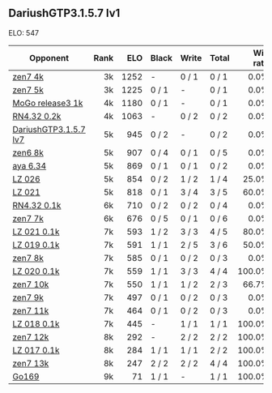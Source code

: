 ## DariushGTP3.1.5.7 lv1 ##

ELO: 547

Opponent | Rank | ELO | Black | Write | Total | Win rate
---------|-----:|----:|-------|-------|-------|-------:
[zen7 4k](zen7%204k.md) | 3k | 1252 | - | 0 / 1 | 0 / 1 | 0.0%
[zen7 5k](zen7%205k.md) | 3k | 1225 | 0 / 1 | - | 0 / 1 | 0.0%
[MoGo release3 1k](MoGo%20release3%201k.md) | 4k | 1180 | 0 / 1 | - | 0 / 1 | 0.0%
[RN4.32 0.2k](RN4.32%200.2k.md) | 4k | 1063 | - | 0 / 2 | 0 / 2 | 0.0%
[DariushGTP3.1.5.7 lv7](DariushGTP3.1.5.7%20lv7.md) | 5k | 945 | 0 / 2 | - | 0 / 2 | 0.0%
[zen6 8k](zen6%208k.md) | 5k | 907 | 0 / 4 | 0 / 1 | 0 / 5 | 0.0%
[aya 6.34](aya%206.34.md) | 5k | 869 | 0 / 1 | 0 / 1 | 0 / 2 | 0.0%
[LZ 026](LZ%20026.md) | 5k | 854 | 0 / 2 | 1 / 2 | 1 / 4 | 25.0%
[LZ 021](LZ%20021.md) | 5k | 818 | 0 / 1 | 3 / 4 | 3 / 5 | 60.0%
[RN4.32 0.1k](RN4.32%200.1k.md) | 6k | 710 | 0 / 2 | 0 / 2 | 0 / 4 | 0.0%
[zen7 7k](zen7%207k.md) | 6k | 676 | 0 / 5 | 0 / 1 | 0 / 6 | 0.0%
[LZ 021 0.1k](LZ%20021%200.1k.md) | 7k | 593 | 1 / 2 | 3 / 3 | 4 / 5 | 80.0%
[LZ 019 0.1k](LZ%20019%200.1k.md) | 7k | 591 | 1 / 1 | 2 / 5 | 3 / 6 | 50.0%
[zen7 8k](zen7%208k.md) | 7k | 585 | 0 / 1 | 0 / 2 | 0 / 3 | 0.0%
[LZ 020 0.1k](LZ%20020%200.1k.md) | 7k | 559 | 1 / 1 | 3 / 3 | 4 / 4 | 100.0%
[zen7 10k](zen7%2010k.md) | 7k | 550 | 1 / 1 | 1 / 2 | 2 / 3 | 66.7%
[zen7 9k](zen7%209k.md) | 7k | 497 | 0 / 1 | 0 / 2 | 0 / 3 | 0.0%
[zen7 11k](zen7%2011k.md) | 7k | 464 | 0 / 1 | 0 / 2 | 0 / 3 | 0.0%
[LZ 018 0.1k](LZ%20018%200.1k.md) | 7k | 445 | - | 1 / 1 | 1 / 1 | 100.0%
[zen7 12k](zen7%2012k.md) | 8k | 292 | - | 2 / 2 | 2 / 2 | 100.0%
[LZ 017 0.1k](LZ%20017%200.1k.md) | 8k | 284 | 1 / 1 | 1 / 1 | 2 / 2 | 100.0%
[zen7 13k](zen7%2013k.md) | 8k | 247 | 2 / 2 | 2 / 2 | 4 / 4 | 100.0%
[Go169](Go169.md) | 9k | 71 | 1 / 1 | - | 1 / 1 | 100.0%
